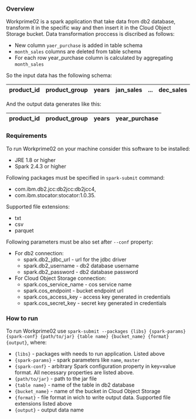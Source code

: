 ### Overview
Workprime02 is a spark application that take data from db2 database, transform it in the specific way and then insert it in the Cloud Object Storage bucket. Data transformation proccess is discribed as follows:
* New column `yaer_purchase` is added in table schema
* `month_sales` columns are deleted from table schema
* For each row year_purchase column is calculated by aggregating `month_sales`

So the input data has the following schema:

product_id | product_group | years | jan_sales | ... | dec_sales
---------- | ------------- | ----- | --------- | --- | ---------

And the output data generates like this:

product_id | product_group | years | year_purchase
---------- | ------------- | ----- | -------------

### Requirements
To run Workprime02 on your machine consider this software to be installed:
* JRE 1.8 or higher
* Spark 2.4.3 or higher

Following packages must be specified in `spark-submit` command:
* com.ibm.db2.jcc:db2jcc:db2jcc4,
* com.ibm.stocator:stocator:1.0.35.

Supported file extensions:
* txt
* csv
* parquet

Following parameters must be also set after `--conf` property:
- For db2 connection:
  - spark.db2_jdbc_url - url for the jdbc driver
  - spark.db2_username - db2 database username
  - spark.db2_password - db2 database password
- For Cloud Object Storage connection:
  - spark.cos_service_name - cos service name
  - spark.cos_endpoint - bucket endpoint url
  - spark.cos_access_key - access key generated in credentials
  - spark.cos_secret_key - secret key generated in credentials 

### How to run
To run Workprime02 use `spark-submit --packages {libs} {spark-params} {spark-conf} {path/to/jar} {table name} {bucket_name} {format} {output}`, where:
* `{libs}` - packages with needs to run application. Listed above
* `{spark-params}` - spark parameters like `name`, `master`
* `{spark-conf}` - arbitrary Spark configuration property in key=value format. All necessary properties are listed above.
* `{path/to/jar}` - path to the jar file
* `{table name}` - name of the table in db2 database
* `{bucket_name}` - name of the bucket in Cloud Object Storage
* `{format}` - file format in wich to write output data. Supported file extensions listed above
* `{output}` - output data name

